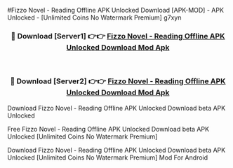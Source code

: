#Fizzo Novel - Reading Offline APK Unlocked Download [APK-MOD] - APK Unlocked - [Unlimited Coins No Watermark Premium] g7xyn



<div align="center">

<h3>🔴 Download [Server1] 👉👉 <a href="https://momento.my/?title=Fizzo_Novel_-_Reading_Offline_APK_Unlocked_Download">Fizzo Novel - Reading Offline APK Unlocked Download Mod Apk</a></h3><br>

<h3>🔴 Download [Server2] 👉👉 <a href="https://momento.my/?title=Fizzo_Novel_-_Reading_Offline_APK_Unlocked_Download">Fizzo Novel - Reading Offline APK Unlocked Download Mod Apk</a></h3>
</div>



Download Fizzo Novel - Reading Offline APK Unlocked Download beta APK Unlocked

Free Fizzo Novel - Reading Offline APK Unlocked Download beta APK Unlocked [Unlimited Coins No Watermark Premium]

Download Fizzo Novel - Reading Offline APK Unlocked Download beta APK Unlocked [Unlimited Coins No Watermark Premium] Mod For Android

